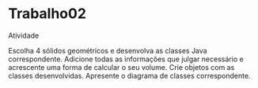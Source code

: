 # Trabalho02

Atividade    

Escolha 4 sólidos geométricos e desenvolva as classes Java correspondente. Adicione todas as informações que julgar necessário e acrescente uma forma de calcular o seu volume.  Crie objetos com as classes desenvolvidas.  Apresente o diagrama de classes correspondente.
